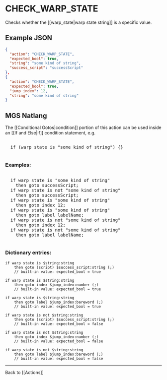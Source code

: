 # CHECK_WARP_STATE

Checks whether the [[warp_state|warp state string]] is a specific value.

## Example JSON

```json
{
  "action": "CHECK_WARP_STATE",
  "expected_bool": true,
  "string": "some kind of string",
  "success_script": "successScript"
},
{
  "action": "CHECK_WARP_STATE",
  "expected_bool": true,
  "jump_index": 12,
  "string": "some kind of string"
}
```

## MGS Natlang

The [[Conditional Gotos|condition]] portion of this action can be used inside an [[If and Else|if]] condition statement, e.g.

<pre class="HyperMD-codeblock mgs">

  <span class="control">if</span> <span class="bracket">(</span><span class="target">warp</span> <span class="target">state</span> <span class="operator">is</span> <span class="string">"some kind of string"</span><span class="bracket">)</span> <span class="bracket">{</span><span class="bracket">}</span>

</pre>

### Examples:

<pre class="HyperMD-codeblock mgs">

  <span class="control">if</span> <span class="target">warp</span> <span class="target">state</span> <span class="operator">is</span> <span class="string">"some kind of string"</span>
    <span class="control">then</span> <span class="control">goto</span> <span class="script">successScript</span><span class="terminator">;</span>
  <span class="control">if</span> <span class="target">warp</span> <span class="target">state</span> <span class="operator">is</span> <span class="operator">not</span> <span class="string">"some kind of string"</span>
    <span class="control">then</span> <span class="control">goto</span> <span class="script">successScript</span><span class="terminator">;</span>
  <span class="control">if</span> <span class="target">warp</span> <span class="target">state</span> <span class="operator">is</span> <span class="string">"some kind of string"</span>
    <span class="control">then</span> <span class="control">goto</span> <span class="sigil">index</span> <span class="number">12</span><span class="terminator">;</span>
  <span class="control">if</span> <span class="target">warp</span> <span class="target">state</span> <span class="operator">is</span> <span class="string">"some kind of string"</span>
    <span class="control">then</span> <span class="control">goto</span> <span class="sigil">label</span> <span class="string">labelName</span><span class="terminator">;</span>
  <span class="control">if</span> <span class="target">warp</span> <span class="target">state</span> <span class="operator">is</span> <span class="operator">not</span> <span class="string">"some kind of string"</span>
    <span class="control">then</span> <span class="control">goto</span> <span class="sigil">index</span> <span class="number">12</span><span class="terminator">;</span>
  <span class="control">if</span> <span class="target">warp</span> <span class="target">state</span> <span class="operator">is</span> <span class="operator">not</span> <span class="string">"some kind of string"</span>
    <span class="control">then</span> <span class="control">goto</span> <span class="sigil">label</span> <span class="string">labelName</span><span class="terminator">;</span>

</pre>

### Dictionary entries:

```
if warp state is $string:string
    then goto (script) $success_script:string (;)
	// built-in value: expected_bool = true

if warp state is $string:string
    then goto index $jump_index:number (;)
	// built-in value: expected_bool = true

if warp state is $string:string
    then goto label $jump_index:bareword (;)
	// built-in value: expected_bool = true

if warp state is not $string:string
    then goto (script) $success_script:string (;)
	// built-in value: expected_bool = false

if warp state is not $string:string
    then goto index $jump_index:number (;)
	// built-in value: expected_bool = false

if warp state is not $string:string
    then goto label $jump_index:bareword (;)
	// built-in value: expected_bool = false
```

---

Back to [[Actions]]
